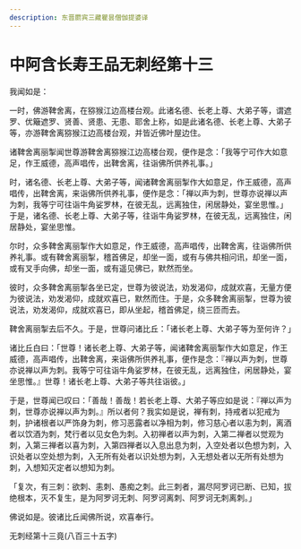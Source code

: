 ```yaml
---
description: 东晋罽宾三藏瞿昙僧伽提婆译
---
```


# 中阿含长寿王品无刺经第十三

我闻如是：

一时，佛游鞞舍离，在猕猴江边高楼台观。此诸名德、长老上尊、大弟子等，谓遮罗、优簸遮罗、贤善、贤患、无患、耶舍上称，如是此诸名德、长老上尊、大弟子等，亦游鞞舍离猕猴江边高楼台观，并皆近佛叶屋边住。

诸鞞舍离丽掣闻世尊游鞞舍离猕猴江边高楼台观，便作是念：「我等宁可作大如意足，作王威德，高声唱传，出鞞舍离，往诣佛所供养礼事。」

时，诸名德、长老上尊、大弟子等，闻诸鞞舍离丽掣作大如意足，作王威德，高声唱传，出鞞舍离，来诣佛所供养礼事，便作是念：「禅以声为刺，世尊亦说禅以声为刺，我等宁可往诣牛角娑罗林，在彼无乱，远离独住，闲居静处，宴坐思惟。」于是，诸名德、长老上尊、大弟子等，往诣牛角娑罗林，在彼无乱，远离独住，闲居静处，宴坐思惟。

尔时，众多鞞舍离丽掣作大如意足，作王威德，高声唱传，出鞞舍离，往诣佛所供养礼事。或有鞞舍离丽掣，稽首佛足，却坐一面，或有与佛共相问讯，却坐一面，或有叉手向佛，却坐一面，或有遥见佛已，默然而坐。

彼时，众多鞞舍离丽掣各坐已定，世尊为彼说法，劝发渴仰，成就欢喜，无量方便为彼说法，劝发渴仰，成就欢喜已，默然而住。于是，众多鞞舍离丽掣，世尊为彼说法，劝发渴仰，成就欢喜已，即从坐起，稽首佛足，绕三匝而去。

鞞舍离丽掣去后不久。于是，世尊问诸比丘：「诸长老上尊、大弟子等为至何许？」

诸比丘白曰：「世尊！诸长老上尊、大弟子等，闻诸鞞舍离丽掣作大如意足，作王威德，高声唱传，出鞞舍离，来诣佛所供养礼事，便作是念：『禅以声为刺，世尊亦说禅以声为刺。我等宁可往诣牛角娑罗林，在彼无乱，远离独住，闲居静处，宴坐思惟。』世尊！诸长老上尊、大弟子等共往诣彼。」

于是，世尊闻已叹曰：「善哉！善哉！若长老上尊、大弟子等应如是说：『禅以声为刺，世尊亦说禅以声为刺。』所以者何？我实如是说，禅有刺，持戒者以犯戒为刺，护诸根者以严饰身为刺，修习恶露者以净相为刺，修习慈心者以恚为刺，离酒者以饮酒为刺，梵行者以见女色为刺。入初禅者以声为刺，入第二禅者以觉观为刺，入第三禅者以喜为刺，入第四禅者以入息出息为刺，入空处者以色想为刺，入识处者以空处想为刺，入无所有处者以识处想为刺，入无想处者以无所有处想为刺，入想知灭定者以想知为刺。

「复次，有三刺：欲刺、恚刺、愚痴之刺。此三刺者，漏尽阿罗诃已断、已知，拔绝根本，灭不复生，是为阿罗诃无刺、阿罗诃离刺、阿罗诃无刺离刺。」

佛说如是。彼诸比丘闻佛所说，欢喜奉行。

无刺经第十三竟(八百三十五字)

